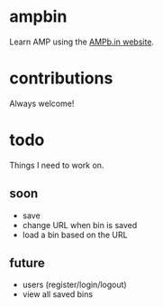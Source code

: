 # ampbin

Learn AMP using the [AMPb.in website](https://ampb.in).

# contributions

Always welcome!

# todo

Things I need to work on.

## soon

* save
* change URL when bin is saved
* load a bin based on the URL

## future

* users (register/login/logout)
* view all saved bins
